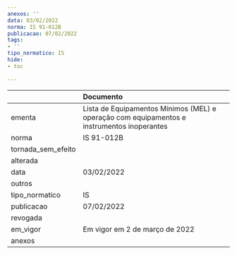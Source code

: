 ```yaml
---
anexos: ''
data: 03/02/2022
norma: IS 91-012B
publicacao: 07/02/2022
tags:
- ''
tipo_normatico: IS
hide: 
- toc 
 
---
```


|                    | Documento                                                                                  |
|:-------------------|:-------------------------------------------------------------------------------------------|
| ementa             | Lista de Equipamentos Mínimos (MEL) e operação com equipamentos e instrumentos inoperantes |
| norma              | IS 91-012B                                                                                 |
| tornada_sem_efeito |                                                                                            |
| alterada           |                                                                                            |
| data               | 03/02/2022                                                                                 |
| outros             |                                                                                            |
| tipo_normatico     | IS                                                                                         |
| publicacao         | 07/02/2022                                                                                 |
| revogada           |                                                                                            |
| em_vigor           | Em vigor em 2 de março de 2022                                                             |
| anexos             |                                                                                            |
